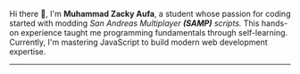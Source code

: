 Hi there 👋, I'm <b>Muhammad Zacky Aufa</b>, a student whose passion for coding started with modding <i>San Andreas Multiplayer <b>(SAMP)</b> scripts.</i> This hands-on experience taught me programming fundamentals through self-learning. Currently, I'm mastering JavaScript to build modern web development expertise.

___
